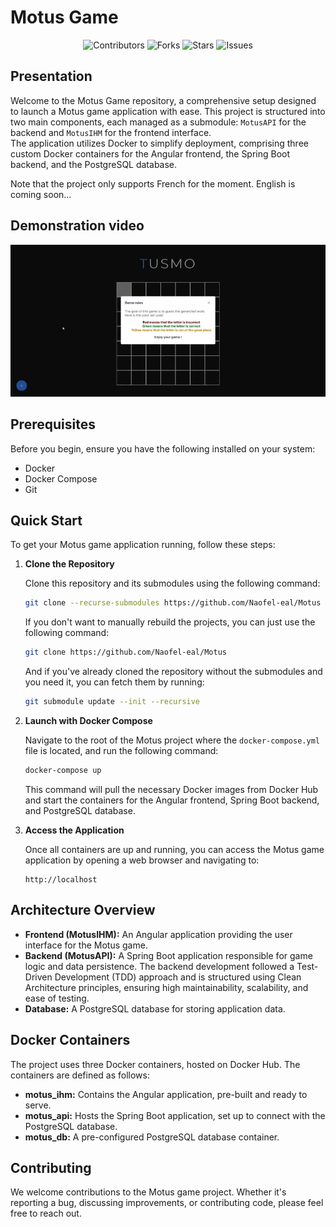 # Motus Game

<div align="center">
    <img src="https://img.shields.io/github/contributors/naofel-eal/Motus.svg?style=for-the-badge" alt="Contributors">
    <img src="https://img.shields.io/github/forks/naofel-eal/Motus.svg?style=for-the-badge" alt="Forks">
    <img src="https://img.shields.io/github/stars/naofel-eal/Motus.svg?style=for-the-badge" alt="Stars">
    <img src="https://img.shields.io/github/issues/naofel-eal/Motus.svg?style=for-the-badge" alt="Issues">
</div>

## Presentation

Welcome to the Motus Game repository, a comprehensive setup designed to launch a Motus game application with ease. This project is structured into two main components, each managed as a submodule: `MotusAPI` for the backend and `MotusIHM` for the frontend interface.  
The application utilizes Docker to simplify deployment, comprising three custom Docker containers for the Angular frontend, the Spring Boot backend, and the PostgreSQL database.
  
Note that the project only supports French for the moment. English is coming soon...

## Demonstration video

<p align="center">
  <img src="resources/demo.gif" />
</p>

## Prerequisites

Before you begin, ensure you have the following installed on your system:

- Docker
- Docker Compose
- Git

## Quick Start

To get your Motus game application running, follow these steps:

1. **Clone the Repository**

    Clone this repository and its submodules using the following command:

    ```bash
    git clone --recurse-submodules https://github.com/Naofel-eal/Motus
    ```

    If you don't want to manually rebuild the projects, you can just use the following command:  
     ```bash
    git clone https://github.com/Naofel-eal/Motus
    ```

    And if you've already cloned the repository without the submodules and you need it, you can fetch them by running:

    ```bash
    git submodule update --init --recursive
    ```

2. **Launch with Docker Compose**

    Navigate to the root of the Motus project where the `docker-compose.yml` file is located, and run the following command:

    ```bash
    docker-compose up
    ```

    This command will pull the necessary Docker images from Docker Hub and start the containers for the Angular frontend, Spring Boot backend, and PostgreSQL database.

3. **Access the Application**

    Once all containers are up and running, you can access the Motus game application by opening a web browser and navigating to:

    ```
    http://localhost
    ```

## Architecture Overview

- **Frontend (MotusIHM):** An Angular application providing the user interface for the Motus game.
- **Backend (MotusAPI):** A Spring Boot application responsible for game logic and data persistence. The backend development followed a Test-Driven Development (TDD) approach and is structured using Clean Architecture principles, ensuring high maintainability, scalability, and ease of testing.
- **Database:** A PostgreSQL database for storing application data.

## Docker Containers

The project uses three Docker containers, hosted on Docker Hub. The containers are defined as follows:

- **motus_ihm:** Contains the Angular application, pre-built and ready to serve.
- **motus_api:** Hosts the Spring Boot application, set up to connect with the PostgreSQL database.
- **motus_db:** A pre-configured PostgreSQL database container.

## Contributing

We welcome contributions to the Motus game project. Whether it's reporting a bug, discussing improvements, or contributing code, please feel free to reach out.
